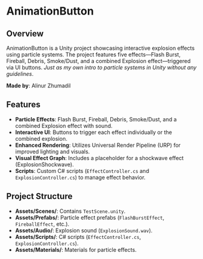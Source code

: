 # AnimationButton 

## Overview
AnimationButton is a Unity project showcasing interactive explosion effects using particle systems. The project features five effects—Flash Burst, Fireball, Debris, Smoke/Dust, and a combined Explosion effect—triggered via UI buttons. _Just as my own intro to particle systems in Unity without any guidelines_.  

**Made by**: Alinur Zhumadil  

## Features
- **Particle Effects**: Flash Burst, Fireball, Debris, Smoke/Dust, and a combined Explosion effect with sound.
- **Interactive UI**: Buttons to trigger each effect individually or the combined explosion.
- **Enhanced Rendering**: Utilizes Universal Render Pipeline (URP) for improved lighting and visuals.
- **Visual Effect Graph**: Includes a placeholder for a shockwave effect (ExplosionShockwave).
- **Scripts**: Custom C# scripts (`EffectController.cs` and `ExplosionController.cs`) to manage effect behavior.

## Project Structure
- **Assets/Scenes/**: Contains `TestScene.unity`.
- **Assets/Prefabs/**: Particle effect prefabs (`FlashBurstEffect`, `FireballEffect`, etc.).
- **Assets/Audio/**: Explosion sound (`ExplosionSound.wav`).
- **Assets/Scripts/**: C# scripts (`EffectController.cs`, `ExplosionController.cs`).
- **Assets/Materials/**: Materials for particle effects.
